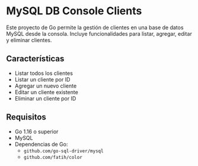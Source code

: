 # MySQL DB Console Clients

Este proyecto de Go permite la gestión de clientes en una base de datos MySQL desde la consola. Incluye funcionalidades para listar, agregar, editar y eliminar clientes.

## Características

- Listar todos los clientes
- Listar un cliente por ID
- Agregar un nuevo cliente
- Editar un cliente existente
- Eliminar un cliente por ID

## Requisitos

- Go 1.16 o superior
- MySQL
- Dependencias de Go:
  - `github.com/go-sql-driver/mysql`
  - `github.com/fatih/color`
